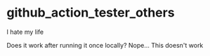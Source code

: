 # github_action_tester_others
I hate my life

Does it work after running it once locally?
Nope...
This doesn't work
